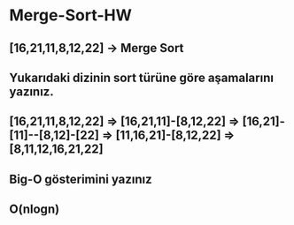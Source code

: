 # Merge-Sort-HW

## [16,21,11,8,12,22] -> Merge Sort
## Yukarıdaki dizinin sort türüne göre aşamalarını yazınız.

## [16,21,11,8,12,22] => [16,21,11]-[8,12,22] => [16,21]-[11]--[8,12]-[22] => [11,16,21]-[8,12,22] => [8,11,12,16,21,22]

## Big-O gösterimini yazınız

## O(nlogn)
